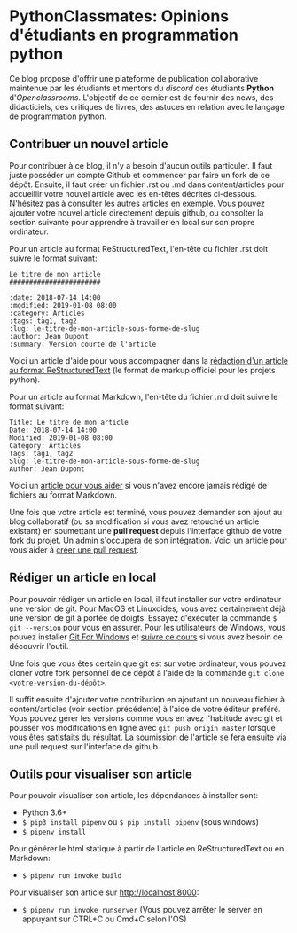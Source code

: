 # PythonClassmates: Opinions d'étudiants en programmation python

Ce blog propose d'offrir une plateforme de publication collaborative maintenue par les étudiants et mentors du *discord* des étudiants **Python** d'*Openclassrooms*. L'objectif de ce dernier est de fournir des news, des didacticiels, des critiques de livres, des astuces en relation avec le langage de programmation python.

## Contribuer un nouvel article

Pour contribuer à ce blog, il n'y a besoin d'aucun outils particuler. Il faut juste posséder un compte Github et commencer par faire un fork de ce dépôt. Ensuite, il faut créer un fichier .rst ou .md dans content/articles pour accueillir votre nouvel article avec les en-têtes décrites ci-dessous. N'hésitez pas à consulter les autres articles en exemple. Vous pouvez ajouter votre nouvel article directement depuis github, ou consolter la section suivante pour apprendre à travailler en local sur son propre ordinateur.

Pour un article au format ReStructuredText, l'en-tête du fichier .rst doit suivre le format suivant:
```
Le titre de mon article
#######################

:date: 2018-07-14 14:00
:modified: 2019-01-08 08:00
:category: Articles
:tags: tag1, tag2
:lug: le-titre-de-mon-article-sous-forme-de-slug
:author: Jean Dupont
:summary: Version courte de l'article
```

Voici un article d'aide pour vous accompagner dans la [rédaction d'un article au format ReStructuredText](http://www.sphinx-doc.org/en/master/usage/restructuredtext/basics.html) (le format de markup officiel pour les projets python).

Pour un article au format Markdown, l'en-tête du fichier .md doit suivre le format suivant:
```
Title: Le titre de mon article
Date: 2018-07-14 14:00
Modified: 2019-01-08 08:00
Category: Articles
Tags: tag1, tag2
Slug: le-titre-de-mon-article-sous-forme-de-slug
Author: Jean Dupont
```

Voici un [article pour vous aider](https://guides.github.com/features/mastering-markdown/) si vous n'avez encore jamais rédigé de fichiers au format Markdown.

Une fois que votre article est terminé, vous pouvez demander son ajout au blog collaboratif (ou sa modification si vous avez retouché un article existant) en soumettant une **pull request** depuis l'interface github de votre fork du projet. Un admin s'occupera de son intégration. Voici un article pour vous aider à [créer une pull request](https://help.github.com/articles/creating-a-pull-request/).

## Rédiger un article en local

Pour pouvoir rédiger un article en local, il faut installer sur votre ordinateur une version de git. Pour MacOS et Linuxoides, vous avez certainement déjà une version de git à portée de doigts. Essayez d'exécuter la commande `$ git --version` pour vous en assurer. Pour les utilisateurs de Windows, vous pouvez installer [Git For Windows](https://gitforwindows.org/) et [suivre ce cours](https://openclassrooms.com/fr/courses/2342361-gerez-votre-code-avec-git-et-github) si vous avez besoin de découvrir l'outil.

Une fois que vous êtes certain que git est sur votre ordinateur, vous pouvez cloner votre fork personnel de ce dépôt à l'aide de la commande `git clone <votre-version-du-dépôt>`.

Il suffit ensuite d'ajouter votre contribution en ajoutant un nouveau fichier à content/articles (voir section précédente) à l'aide de votre éditeur préféré. Vous pouvez gérer les versions comme vous en avez l'habitude avec git et pousser vos modifications en ligne avec `git push origin master` lorsque vous êtes satisfaits du résultat. La soumission de l'article se fera ensuite via une pull request sur l'interface de github.

## Outils pour visualiser son article

Pour pouvoir visualiser son article, les dépendances à installer sont:

- Python 3.6+
- `$ pip3 install pipenv` ou `$ pip install pipenv` (sous windows)
- `$ pipenv install`

Pour générer le html statique à partir de l'article en ReStructuredText ou en Markdown:

- `$ pipenv run invoke build`

Pour visualiser son article sur [http://localhost:8000](http://localhost:8000):

- `$ pipenv run invoke runserver` (Vous pouvez arrêter le server en appuyant sur CTRL+C ou Cmd+C selon l'OS)

